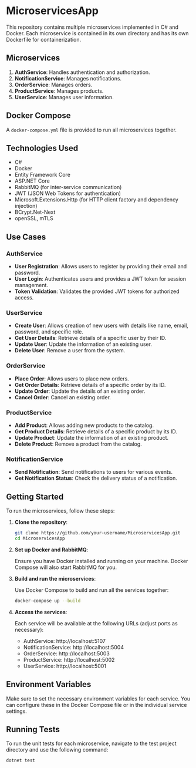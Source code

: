 # MicroservicesApp

This repository contains multiple microservices implemented in C# and Docker. Each microservice is contained in its own directory and has its own Dockerfile for containerization.

## Microservices

1. **AuthService**: Handles authentication and authorization.
2. **NotificationService**: Manages notifications.
3. **OrderService**: Manages orders.
4. **ProductService**: Manages products.
5. **UserService**: Manages user information.

## Docker Compose

A `docker-compose.yml` file is provided to run all microservices together.

## Technologies Used

- C#
- Docker
- Entity Framework Core
- ASP.NET Core
- RabbitMQ (for inter-service communication)
- JWT (JSON Web Tokens for authentication)
- Microsoft.Extensions.Http (for HTTP client factory and dependency injection)
- BCrypt.Net-Next
- openSSL, mTLS

## Use Cases

### AuthService
- **User Registration**: Allows users to register by providing their email and password.
- **User Login**: Authenticates users and provides a JWT token for session management.
- **Token Validation**: Validates the provided JWT tokens for authorized access.

### UserService
- **Create User**: Allows creation of new users with details like name, email, password, and specific role.
- **Get User Details**: Retrieve details of a specific user by their ID.
- **Update User**: Update the information of an existing user.
- **Delete User**: Remove a user from the system.

### OrderService
- **Place Order**: Allows users to place new orders.
- **Get Order Details**: Retrieve details of a specific order by its ID.
- **Update Order**: Update the details of an existing order.
- **Cancel Order**: Cancel an existing order.

### ProductService
- **Add Product**: Allows adding new products to the catalog.
- **Get Product Details**: Retrieve details of a specific product by its ID.
- **Update Product**: Update the information of an existing product.
- **Delete Product**: Remove a product from the catalog.

### NotificationService
- **Send Notification**: Send notifications to users for various events.
- **Get Notification Status**: Check the delivery status of a notification.

## Getting Started

To run the microservices, follow these steps:

1. **Clone the repository**:

    ```bash
    git clone https://github.com/your-username/MicroservicesApp.git
    cd MicroservicesApp
    ```

2. **Set up Docker and RabbitMQ**:

    Ensure you have Docker installed and running on your machine. Docker Compose will also start RabbitMQ for you.

3. **Build and run the microservices**:

    Use Docker Compose to build and run all the services together:

    ```bash
    docker-compose up --build
    ```

4. **Access the services**:

    Each service will be available at the following URLs (adjust ports as necessary):

    - AuthService: http://localhost:5107
    - NotificationService: http://localhost:5004
    - OrderService: http://localhost:5003
    - ProductService: http://localhost:5002
    - UserService: http://localhost:5001

## Environment Variables

Make sure to set the necessary environment variables for each service. You can configure these in the Docker Compose file or in the individual service settings.

## Running Tests

To run the unit tests for each microservice, navigate to the test project directory and use the following command:

```bash
dotnet test
